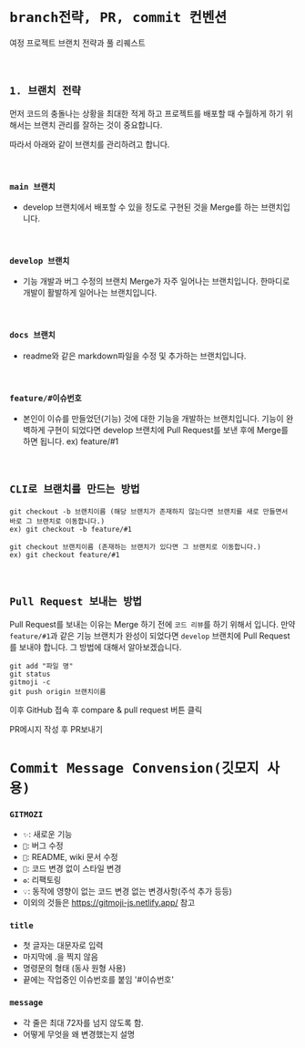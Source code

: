 # `branch전략, PR, commit 컨벤션`

여정 프로젝트 브랜치 전략과 풀 리퀘스트

<br>

## `1. 브랜치 전략`

먼저 코드의 충돌나는 상황을 최대한 적게 하고 프로젝트를 배포할 때 수월하게 하기 위해서는 브랜치 관리를 잘하는 것이 중요합니다. 

따라서 아래와 같이 브랜치를 관리하려고 합니다. 

<br>

### `main 브랜치`

- develop 브랜치에서 배포할 수 있을 정도로 구현된 것을 Merge를 하는 브랜치입니다. 

<br>

### `develop 브랜치`

- 기능 개발과 버그 수정의 브랜치 Merge가 자주 일어나는 브랜치입니다. 한마디로 개발이 활발하게 일어나는 브랜치입니다. 

<br>

### `docs 브랜치`

- readme와 같은 markdown파일을 수정 및 추가하는 브랜치입니다. 

<br>


### `feature/#이슈번호`

- 본인이 이슈를 만들었던(기능) 것에 대한 기능을 개발하는 브랜치입니다. 기능이 완벽하게 구현이 되었다면 develop 브랜치에 Pull Request를 보낸 후에 Merge를 하면 됩니다. ex) feature/#1

<br>

## `CLI로 브랜치를 만드는 방법`

```
git checkout -b 브랜치이름 (해당 브랜치가 존재하지 않는다면 브랜치를 새로 만들면서 바로 그 브랜치로 이동합니다.)
ex) git checkout -b feature/#1

git checkout 브랜치이름 (존재하는 브랜치가 있다면 그 브랜치로 이동합니다.)
ex) git checkout feature/#1
```

<br>

## `Pull Request 보내는 방법`

Pull Request를 보내는 이유는 Merge 하기 전에 `코드 리뷰`를 하기 위해서 입니다. 
만약 `feature/#1`과 같은 기능 브랜치가 완성이 되었다면 `develop` 브랜치에 Pull Request를 보내야 합니다. 그 방법에 대해서 알아보겠습니다. 

```
git add "파일 명"
git status
gitmoji -c  
git push origin 브랜치이름
```
이후 GitHub 접속 후 compare & pull request 버튼 클릭

PR메시지 작성 후 PR보내기

# `Commit Message Convension(깃모지 사용)`

### `GITMOZI`

- `✨`: 새로운 기능
- `🐛`: 버그 수정
- `📝`: README, wiki 문서 수정
- `💄`: 코드 변경 없이 스타일 변경
- `♻️`: 리팩토링
- `💡`: 동작에 영향이 없는 코드 변경 없는 변경사항(주석 추가 등등)
- 이외의 것들은 https://gitmoji-js.netlify.app/  참고
### `title`
- 첫 글자는 대문자로 입력
- 마지막에 .을 찍지 않음
- 명령문의 형태 (동사 원형 사용)
- 끝에는 작업중인 이슈번호를 붙임 '#이슈번호'
### `message`
- 각 줄은 최대 72자를 넘지 않도록 함.
- 어떻게 무엇을 왜 변경했는지 설명
